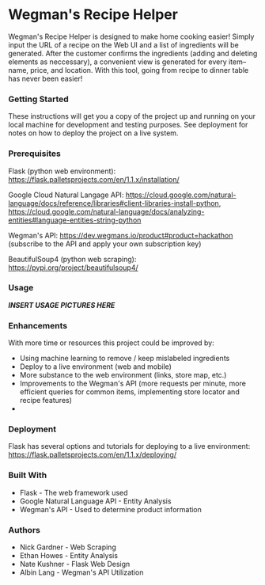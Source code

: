 # Wegman's Recipe Helper

Wegman's Recipe Helper is designed to make home cooking easier! Simply input the URL of a recipe on the Web UI and a list of ingredients will be generated. After the customer confirms the ingredients (adding and deleting elements as neccessary), a convenient view is generated for every item–name, price, and location. With this tool, going from recipe to dinner table has never been easier!


### Getting Started
These instructions will get you a copy of the project up and running on your local machine for development and testing    purposes. See deployment for notes on how to deploy the project on a live system.

### Prerequisites

Flask (python web environment): https://flask.palletsprojects.com/en/1.1.x/installation/

Google Cloud Natural Langage API: https://cloud.google.com/natural-language/docs/reference/libraries#client-libraries-install-python, https://cloud.google.com/natural-language/docs/analyzing-entities#language-entities-string-python

Wegman's API: https://dev.wegmans.io/product#product=hackathon (subscribe to the API and apply your own subscription key)

BeautifulSoup4 (python web scraping): https://pypi.org/project/beautifulsoup4/

### Usage
***INSERT USAGE PICTURES HERE***

### Enhancements
With more time or resources this project could be improved by:
- Using machine learning to remove / keep mislabeled ingredients
- Deploy to a live environment (web and mobile)
- More substance to the web environment (links, store map, etc.)
- Improvements to the Wegman's API (more requests per minute, more efficient queries for common items, implementing store locator and recipe features)
-

### Deployment
Flask has several options and tutorials for deploying to a live environment: https://flask.palletsprojects.com/en/1.1.x/deploying/


### Built With
- Flask - The web framework used
- Google Natural Language API - Entity Analysis
- Wegman's API - Used to determine product information

### Authors
- Nick Gardner - Web Scraping
- Ethan Howes - Entity Analysis
- Nate Kushner - Flask Web Design
- Albin Lang - Wegman's API Utilization
